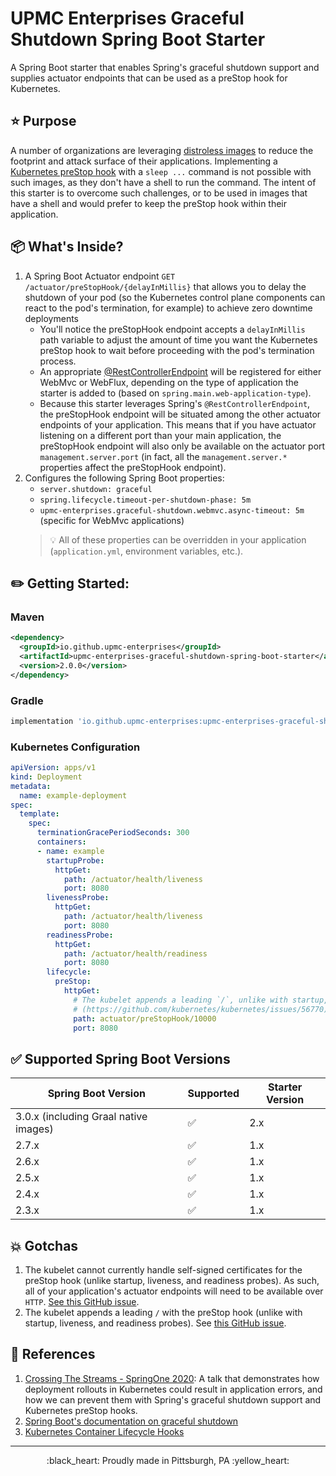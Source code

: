 # UPMC Enterprises Graceful Shutdown Spring Boot Starter


A Spring Boot starter that enables Spring's graceful shutdown support and supplies actuator endpoints that can be used as a preStop hook for Kubernetes.

## :star: Purpose

A number of organizations are leveraging [distroless images](https://github.com/GoogleContainerTools/distroless#why-should-i-use-distroless-images) to reduce the footprint and attack surface of their applications. Implementing a [Kubernetes preStop hook](https://kubernetes.io/docs/concepts/containers/container-lifecycle-hooks/#container-hooks) with a `sleep ...` command is not possible with such images, as they don't have a shell to run the command. The intent of this starter is to overcome such challenges, or to be used in images that have a shell and would prefer to keep the preStop hook within their application.

## :package: What's Inside?

1. A Spring Boot Actuator endpoint `GET /actuator/preStopHook/{delayInMillis}` that allows you to delay the shutdown of your pod (so the Kubernetes control plane components can react to the pod's termination, for example) to achieve zero downtime deployments
    * You'll notice the preStopHook endpoint accepts a `delayInMillis` path variable to adjust the amount of time you want the Kubernetes preStop hook to wait before proceeding with the pod's termination process. 
    * An appropriate [@RestControllerEndpoint](https://docs.spring.io/spring-boot/docs/current/api/org/springframework/boot/actuate/endpoint/web/annotation/RestControllerEndpoint.html) will be registered for either WebMvc or WebFlux, depending on the type of application the starter is added to (based on `spring.main.web-application-type`).
    * Because this starter leverages Spring's `@RestControllerEndpoint`, the preStopHook endpoint will be situated among the other actuator endpoints of your application. This means that if you have actuator listening on a different port than your main application, the preStopHook endpoint will also only be available on the actuator port `management.server.port` (in fact, all the `management.server.*` properties affect the preStopHook endpoint).
1. Configures the following Spring Boot properties:
    * `server.shutdown: graceful`
    * `spring.lifecycle.timeout-per-shutdown-phase: 5m`
    * `upmc-enterprises.graceful-shutdown.webmvc.async-timeout: 5m` (specific for WebMvc applications)
    > :bulb: All of these properties can be overridden in your application (`application.yml`, environment variables, etc.).

## :pencil2: Getting Started:

### Maven
```xml
<dependency>
  <groupId>io.github.upmc-enterprises</groupId>
  <artifactId>upmc-enterprises-graceful-shutdown-spring-boot-starter</artifactId>
  <version>2.0.0</version>
</dependency>
```

### Gradle
```groovy
implementation 'io.github.upmc-enterprises:upmc-enterprises-graceful-shutdown-spring-boot-starter:2.0.0'
```

### Kubernetes Configuration
```yaml
apiVersion: apps/v1
kind: Deployment
metadata:
  name: example-deployment
spec:
  template:
    spec:
      terminationGracePeriodSeconds: 300
      containers:
      - name: example
        startupProbe:
          httpGet:
            path: /actuator/health/liveness
            port: 8080
        livenessProbe:
          httpGet:
            path: /actuator/health/liveness
            port: 8080
        readinessProbe:
          httpGet:
            path: /actuator/health/readiness
            port: 8080
        lifecycle:
          preStop:
            httpGet:
              # The kubelet appends a leading `/`, unlike with startup, liveness, and readiness probes
              # (https://github.com/kubernetes/kubernetes/issues/56770)
              path: actuator/preStopHook/10000
              port: 8080
```

## :white_check_mark: Supported Spring Boot Versions
| Spring Boot Version                   | Supported          | Starter Version |
|---------------------------------------|--------------------|-----------------|
| 3.0.x (including Graal native images) | :white_check_mark: | 2.x             |
| 2.7.x                                 | :white_check_mark: | 1.x             |
| 2.6.x                                 | :white_check_mark: | 1.x             |
| 2.5.x                                 | :white_check_mark: | 1.x             |
| 2.4.x                                 | :white_check_mark: | 1.x             |
| 2.3.x                                 | :white_check_mark: | 1.x             |

## :boom: Gotchas
1. The kubelet cannot currently handle self-signed certificates for the preStop hook (unlike startup, liveness, and readiness probes). As such, all of your application's actuator endpoints will need to be available over `HTTP`. [See this GitHub issue](https://github.com/kubernetes/kubernetes/pull/86139).
1. The kubelet appends a leading `/` with the preStop hook (unlike with startup, liveness, and readiness probes). See [this GitHub issue](https://github.com/kubernetes/kubernetes/issues/56770).

## :page_facing_up: References
1. [Crossing The Streams - SpringOne 2020](https://springone.io/2020/sessions/crossing-the-streams-rollout-strategies-to-keep-your-users-happy): A talk that demonstrates how deployment rollouts in Kubernetes could result in application errors, and how we can prevent them with Spring's graceful shutdown support and Kubernetes preStop hooks.
1. [Spring Boot's documentation on graceful shutdown](https://docs.spring.io/spring-boot/docs/current/reference/html/spring-boot-features.html#boot-features-graceful-shutdown)
1. [Kubernetes Container Lifecycle Hooks](https://kubernetes.io/docs/concepts/containers/container-lifecycle-hooks/)
---
<p align="center">:black_heart: Proudly made in Pittsburgh, PA :yellow_heart:</p>
